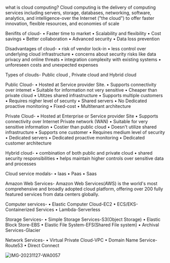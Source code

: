 what is cloud computing?
Cloud computing is the delivery of computing services including servers, storage, databases, networking, software, analytics, and intelligence-over the Internet ("the cloud") to offer faster innovation, flexible resources, and economies of scale

Benifits of cloud-
• Faster time to market
• Scalability and flexibility
• Cost savings
• Better collaboration
• Advanced security
• Data loss prevention

Disadvantages of cloud-
• risk of vendor lock-in
• less control over underlying cloud infrastructure
• concerns about security risks like data privacy and online threats
• integration complexity with existing systems
• unforeseen costs and unexpected expenses

Types of clouds- Public cloud , Private cloud and Hybrid cloud

Public Cloud-
• Hosted at Service provider Site.
• Supports connectivity over intemet
• Suitable for information not very sensitive
• Cheaper than private cloud
• Utitzes shared infrastructure
• Supports multiple customers
• Requires nigher level of secunty
• Shared servers
• No Dedicated proactive monitoring
• Fixed-cost
• Multitenant architecture

Private Cloud-
• Hosted at Enterprise or Service provider Site
• Supports connectivity over Internet Private network (WAN)
• Suitable for very sensitive information
• Costier than public cloud
• Doesn't utilize shared infrastructure
• Supports one customer
• Requines medium level of security
• Dedicated servers
• Dedicated proactive monitoring
• Dedicated customer architecture

Hybrid cloud-
• combination of both public and private cloud
• shared security responsibilities
• helps maintain higher controls over sensitive data and processes

Cloud service modals-
• Iaas
• Paas
• Saas

Amazon Web Services-
Amazon Web Services(AWS) is the world's most comprehensive and broadly adopted cloud platform, offering over 200 fully featured services from data centers globally.

Computer services-
• Elastic Computer Cloud-EC2
• ECS/EKS-Containerized Services
• Lambda-Serverless

Storage Services-
• Simple Storage Services-S3(Object Storage)
• Elastic Block Store-EBS
• Elastic File System-EFS(Shared File system)
• Archival Services-Glacier

Network Services-
• Virtual Private Cloud-VPC
• Domain Name Service-Route53
• Direct Connect


![IMG-20231127-WA0057](https://github.com/userramanujan/notes/assets/145014171/b5a59ca6-563e-4e49-b4e9-e7631d5a7621)
